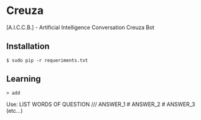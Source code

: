 # Creuza
[A.I.C.C.B.] - Artificial Intelligence Conversation Creuza Bot

## Installation
```
$ sudo pip -r requeriments.txt
```

## Learning
```
> add
```

Use: LIST WORDS OF QUESTION /// ANSWER_1 # ANSWER_2 # ANSWER_3 (etc...)

